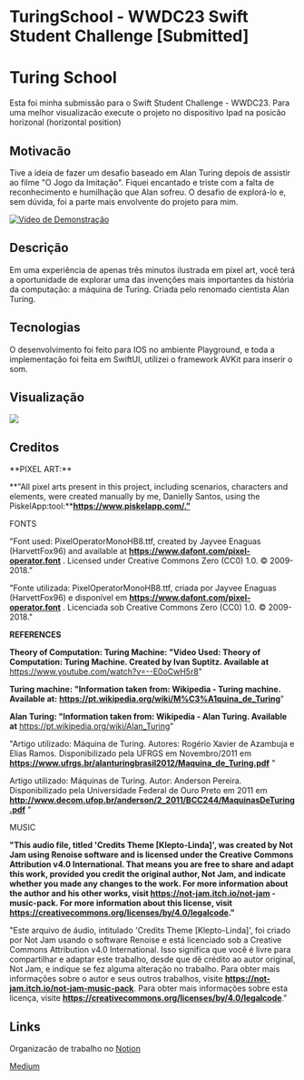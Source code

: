 # TuringSchool - WWDC23 Swift Student Challenge [Submitted]

# Turing School
Esta foi minha submissão para o Swift Student Challenge - WWDC23. 
Para uma melhor visualizacão execute o projeto no dispositivo Ipad na posicão horizonal (horizontal position)

<h2>Motivacão</h2>
Tive a ideia de fazer um desafio baseado em Alan Turing depois de assistir ao filme "O Jogo da Imitação". Fiquei encantado e triste com a falta de reconhecimento e humilhação que Alan sofreu. O desafio de explorá-lo e, sem dúvida, foi a parte mais envolvente do projeto para mim.

[![Vídeo de Demonstração](https://www.youtube.com/shorts/g2kbEW4O2Xg)](https://www.youtube.com/shorts/g2kbEW4O2Xg)


<h2>Descrição</h2>
Em uma experiência de apenas três minutos ilustrada em pixel art, você terá a oportunidade de explorar uma das invenções mais importantes da história da computação: a máquina de Turing. Criada pelo renomado cientista Alan Turing.


<h2>Tecnologias</h2>

O desenvolvimento foi feito para IOS no ambiente Playground, e toda a implementação foi feita em SwiftUI, utilizei o framework AVKit para inserir o som.


<h2>Visualização</h2>

<img src="https://user-images.githubusercontent.com/102704880/244887334-ca0da9bd-ca6b-4a06-a19f-612e4704cfdc.gif" />



<h2>Creditos</h2>
**PIXEL  ART:**

**"All pixel arts present in this project, including scenarios, characters and elements, were created manually by me, Danielly Santos, using the PiskelApp:tool:****https://www.piskelapp.com/.”**

FONTS

"Font used: PixelOperatorMonoHB8.ttf, created by Jayvee Enaguas (HarvettFox96) and available at  **https://www.dafont.com/pixel-operator.font**
. Licensed under Creative Commons Zero (CC0) 1.0. © 2009-2018."

"Fonte utilizada: PixelOperatorMonoHB8.ttf, criada por Jayvee Enaguas (HarvettFox96) e disponível em **https://www.dafont.com/pixel-operator.font**
. Licenciada sob Creative Commons Zero (CC0) 1.0. © 2009-2018."

**REFERENCES**

**Theory of Computation: Turing Machine: "Video Used: Theory of Computation: Turing Machine. Created by Ivan Suptitz. Available at** https://www.youtube.com/watch?v=--E0oCwH5r8"

**Turing machine: "Information taken from: Wikipedia - Turing machine. Available at:** **https://pt.wikipedia.org/wiki/M%C3%A1quina_de_Turing**"

**Alan Turing: "Information taken from: Wikipedia - Alan Turing. Available at** https://pt.wikipedia.org/wiki/Alan_Turing"

"Artigo utilizado: Máquina de Turing. Autores: Rogério Xavier de Azambuja e Elias Ramos. Disponibilizado pela UFRGS em Novembro/2011 em **https://www.ufrgs.br/alanturingbrasil2012/Maquina_de_Turing.pdf**
"

Artigo utilizado: Máquinas de Turing. Autor: Anderson Pereira. Disponibilizado pela Universidade Federal de Ouro Preto em 2011 em **http://www.decom.ufop.br/anderson/2_2011/BCC244/MaquinasDeTuring.pdf**
"

MUSIC

**"This audio file, titled 'Credits Theme [Klepto-Linda]', was created by Not Jam using Renoise software and is licensed under the Creative Commons Attribution v4.0 International. That means you are free to share and adapt this work, provided you credit the original author, Not Jam, and indicate whether you made any changes to the work. For more information about the author and his other works, visit https://not-jam.itch.io/not-jam -music-pack. For more information about this license, visit https://creativecommons.org/licenses/by/4.0/legalcode."**

"Este arquivo de áudio, intitulado 'Credits Theme [Klepto-Linda]', foi criado por Not Jam usando o software Renoise e está licenciado sob a Creative Commons Attribution v4.0 International. Isso significa que você é livre para compartilhar e adaptar este trabalho, desde que dê crédito ao autor original, Not Jam, e indique se fez alguma alteração no trabalho. Para obter mais informações sobre o autor e seus outros trabalhos, visite **https://not-jam.itch.io/not-jam-music-pack**. Para obter mais informações sobre esta licença, visite **https://creativecommons.org/licenses/by/4.0/legalcode**."

<h2>Links</h2>

Organizacão de trabalho no <a href="https://ritzy-dress-b97.notion.site/Turing-School-WWDC23-Submitted-b042445d12bb424ea1859e7b4075199a?pvs=4" target="_blank" rel="external" >Notion</a>

 <a href="https://medium.com/@danielly.santoslopesds/alfabeta-auxiliando-no-processo-de-alfabetiza%C3%A7%C3%A3o-c50900d7e257" target="_blank" rel="external">Medium</a>
